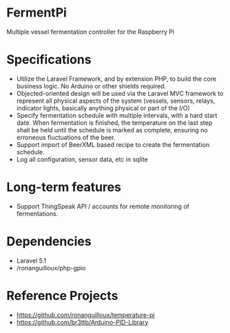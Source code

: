 # FermentPi
Multiple vessel fermentation controller for the Raspberry Pi

# Specifications
* Utilize the Laravel Framework, and by extension PHP, to build the core business logic.  No Arduino or other shields required.
* Objected-oriented design will be used via the Laravel MVC framework to represent all physical aspects of the system (vessels, sensors, relays, indicator lights, basically anything physical or part of the I/O)
* Specify fermentation schedule with multiple intervals, with a hard start date.  When fermentation is finished, the temperature on the last step shall be held until the schedule is marked as complete, ensuring no erroneous fluctuations of the beer.
* Support import of BeerXML based recipe to create the fermentation schedule.
* Log all configuration, sensor data, etc in sqlite 

# Long-term features
* Support ThingSpeak API / accounts for remote monitoring of fermentations.

# Dependencies
* Laravel 5.1
* /ronanguilloux/php-gpio

# Reference Projects
* https://github.com/ronanguilloux/temperature-pi
* https://github.com/br3ttb/Arduino-PID-Library



